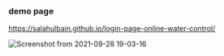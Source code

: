 ### demo page

https://salahulbain.github.io/login-page-online-water-control/

![Screenshot from 2021-09-28 19-03-16](https://user-images.githubusercontent.com/56665324/135083784-e6620550-5fe3-45a7-8f54-f0c21c0853fd.png)
